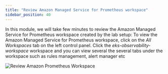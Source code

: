 ```yaml
---
title: "Review Amazon Managed Service for Prometheus workspace"
sidebar_position: 40
---
```


In this module, we will take few minutes to review the Amazon Managed Service for Prometheus workspace created by the lab setup:
To view the Amazon Managed Service for Prometheus workspace, click on the <i>All Workspaces</i> tab on the left control panel. Click the <i>eks-observability-workspace</i> workspace and you can view several the several tabs under the workspace such as rules management, alert manager etc

![Review Amazon Prometheus Workspace](/img/collecting-metrics/amp1.png)